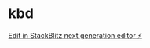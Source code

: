 # kbd

[Edit in StackBlitz next generation editor ⚡️](https://stackblitz.com/~/github.com/xkeshav/kbd)